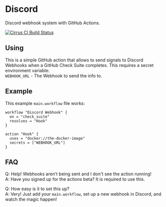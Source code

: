# Discord  

Discord webhook system with GitHub Actions. 

[![Cirrus CI Build Status](https://api.cirrus-ci.com/github/cirrus-actions/discord.svg?branch=master)](https://cirrus-ci.com)

## Using  

This is a simple GitHub action that allows to send signals to Discord Webhooks when a GitHub Check Suite completes. This requires a secret environment variable:  
`WEBHOOK_URL` - The Webhook to send the info to.  

## Example  

This example `main.workflow` file works:
```
workflow "Discord Webhook" {
  on = "check_suite"
  resolves = "Hook"
}

action "Hook" {
  uses = "docker://the-docker-image"
  secrets = ["WEBHOOK_URL"]
}
```

## FAQ

Q: Help! Webhooks aren't being sent and I don't see the action running!  
A: Have you signed up for the actions beta?  It is required to use this.  

Q: How easy is it to set this up?  
A: Very!  Just add your `main.workflow`, set up a new webhook in Discord, and watch the magic happen!  
